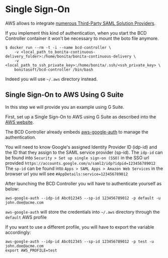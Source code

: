 # Single Sign-On

AWS allows to integrate [numerous Third-Party SAML Solution Providers](https://docs.aws.amazon.com/IAM/latest/UserGuide/id_roles_providers_saml_3rd-party.html).

If you implement this kind of authentication, when you start the BCD Controller container it won't be necessary to mount the boto file anymore.

```
$ docker run --rm -t -i --name bcd-controller \
    -v <local_path_to_bonita-continuous-delivery_folder>:/home/bonita/bonita-continuous-delivery \
    -v <local_path_to_ssh_private_key>:/home/bonita/.ssh/<ssh_private_key> \
    bonitasoft/bcd-controller /bin/bash
```

Indeed you will use `~/.aws` directory instead.

## Single Sign-On to AWS Using G Suite

In this step we will provide you an example using G Suite.

First, set up a Single Sign-On to AWS using G Suite as described into the [AWS website](https://aws.amazon.com/es/blogs/security/how-to-set-up-federated-single-sign-on-to-aws-using-google-apps/).

The BCD Controller already embeds [aws-google-auth](https://github.com/cevoaustralia/aws-google-auth) to manage the authentication.

You will need to know Google's assigned Identity Provider ID (idp-id) and the ID that they assign to the SAML service provider (sp-id).
The `idp-id` can be found into `Security > Set up single sign-on (SSO)` in the SSO url provided `https://accounts.google.com/o/saml2/idp?idpid=123456789012`
The `sp-id` can be found into `Apps > SAML Apps > Amazon Web Services` in the browser url you will see `#AppDetails:service=123456789012`

After launching the BCD Controller you will have to authenticate yourself as below:
```
aws-google-auth --idp-id Abc012345 --sp-id 123456789012 -p default -u john.doe@acme.com
```
`aws-google-auth` will store the credentials into `~/.aws` directory through the `default` AWS profile

If you want to use a different profile, you will have to export the variable accordingly:
```
aws-google-auth --idp-id Abc012345 --sp-id 123456789012 -p test -u john.doe@acme.com
export AWS_PROFILE=test
```
